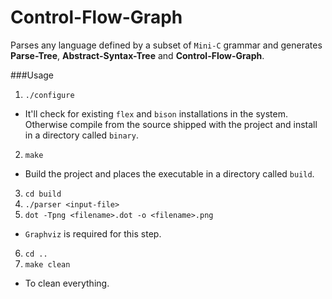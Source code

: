 # Control-Flow-Graph
Parses any language defined by a subset of `Mini-C` grammar and generates **Parse-Tree**, **Abstract-Syntax-Tree** and **Control-Flow-Graph**.

###Usage
1. `./configure`
  * It'll check for existing `flex` and `bison` installations in the system. Otherwise compile from the source shipped with the project and install in a directory called `binary`.
2. `make`
  * Build the project and places the executable in a directory called `build`.
3.  `cd build`
4. `./parser <input-file>`
5. `dot -Tpng <filename>.dot -o <filename>.png`
  * `Graphviz` is required for this step.
6. `cd ..`
7. `make clean`
  * To clean everything.
